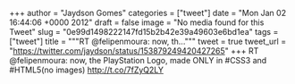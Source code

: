 
+++
author = "Jaydson Gomes"
categories = ["tweet"]
date = "Mon Jan 02 16:44:06 +0000 2012"
draft = false
image = "No media found for this Tweet"
slug = "0e99d1498222147fd15b2b42e39a49603e6bd1ea"
tags = ["tweet"]
title = """RT @felipenmoura: now, th..."""
tweet = true
tweet_url = "https://twitter.com/jaydson/status/153879249420427265"
+++
RT @felipenmoura: now, the PlayStation Logo, made ONLY in #CSS3 and #HTML5(no images) http://t.co/7fZyQ2LY

